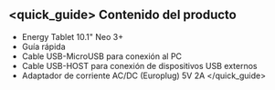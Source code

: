 ## <quick_guide> Contenido del producto
* Energy Tablet 10.1" Neo 3+ 
* Guía rápida
* Cable USB-MicroUSB para conexión al PC
* Cable USB-HOST para conexión de dispositivos USB externos
* Adaptador de corriente AC/DC (Europlug) 5V 2A
</quick_guide>
